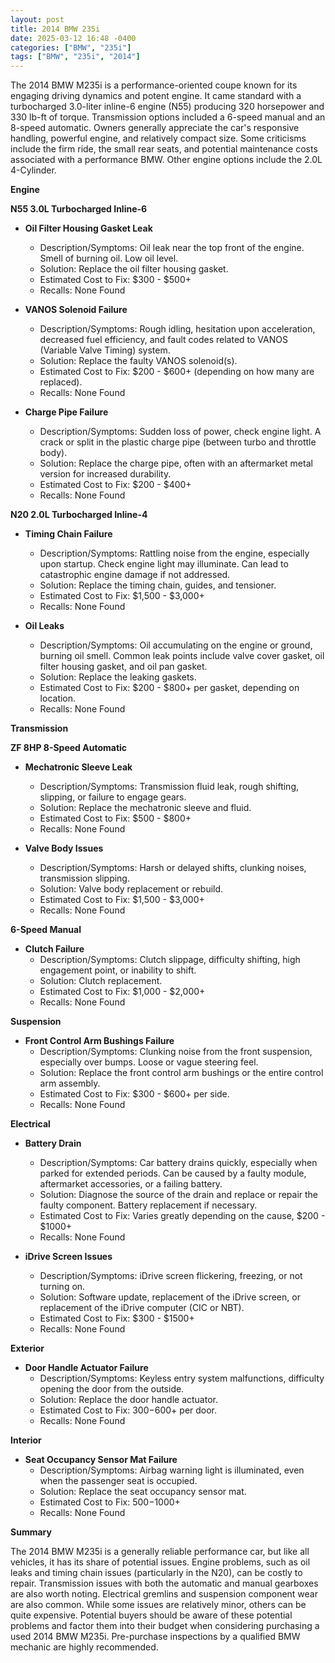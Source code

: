 ```yaml
---
layout: post
title: 2014 BMW 235i
date: 2025-03-12 16:48 -0400
categories: ["BMW", "235i"]
tags: ["BMW", "235i", "2014"]
---
```

The 2014 BMW M235i is a performance-oriented coupe known for its engaging driving dynamics and potent engine. It came standard with a turbocharged 3.0-liter inline-6 engine (N55) producing 320 horsepower and 330 lb-ft of torque. Transmission options included a 6-speed manual and an 8-speed automatic. Owners generally appreciate the car's responsive handling, powerful engine, and relatively compact size. Some criticisms include the firm ride, the small rear seats, and potential maintenance costs associated with a performance BMW. Other engine options include the 2.0L 4-Cylinder.

**Engine**

**N55 3.0L Turbocharged Inline-6**

*   **Oil Filter Housing Gasket Leak**
    *   Description/Symptoms: Oil leak near the top front of the engine. Smell of burning oil. Low oil level.
    *   Solution: Replace the oil filter housing gasket.
    *   Estimated Cost to Fix: $300 - $500+
    *   Recalls: None Found

*   **VANOS Solenoid Failure**
    *   Description/Symptoms: Rough idling, hesitation upon acceleration, decreased fuel efficiency, and fault codes related to VANOS (Variable Valve Timing) system.
    *   Solution: Replace the faulty VANOS solenoid(s).
    *   Estimated Cost to Fix: $200 - $600+ (depending on how many are replaced).
    *   Recalls: None Found

*   **Charge Pipe Failure**
    *   Description/Symptoms: Sudden loss of power, check engine light. A crack or split in the plastic charge pipe (between turbo and throttle body).
    *   Solution: Replace the charge pipe, often with an aftermarket metal version for increased durability.
    *   Estimated Cost to Fix: $200 - $400+
    *   Recalls: None Found

**N20 2.0L Turbocharged Inline-4**

*   **Timing Chain Failure**
    *   Description/Symptoms: Rattling noise from the engine, especially upon startup. Check engine light may illuminate. Can lead to catastrophic engine damage if not addressed.
    *   Solution: Replace the timing chain, guides, and tensioner.
    *   Estimated Cost to Fix: $1,500 - $3,000+
    *   Recalls: None Found

*   **Oil Leaks**
    *   Description/Symptoms: Oil accumulating on the engine or ground, burning oil smell. Common leak points include valve cover gasket, oil filter housing gasket, and oil pan gasket.
    *   Solution: Replace the leaking gaskets.
    *   Estimated Cost to Fix: $200 - $800+ per gasket, depending on location.
    *   Recalls: None Found

**Transmission**

**ZF 8HP 8-Speed Automatic**

*   **Mechatronic Sleeve Leak**
    *   Description/Symptoms: Transmission fluid leak, rough shifting, slipping, or failure to engage gears.
    *   Solution: Replace the mechatronic sleeve and fluid.
    *   Estimated Cost to Fix: $500 - $800+
    *   Recalls: None Found

*   **Valve Body Issues**
    *   Description/Symptoms: Harsh or delayed shifts, clunking noises, transmission slipping.
    *   Solution: Valve body replacement or rebuild.
    *   Estimated Cost to Fix: $1,500 - $3,000+
    *   Recalls: None Found

**6-Speed Manual**

*   **Clutch Failure**
    *   Description/Symptoms: Clutch slippage, difficulty shifting, high engagement point, or inability to shift.
    *   Solution: Clutch replacement.
    *   Estimated Cost to Fix: $1,000 - $2,000+
    *   Recalls: None Found

**Suspension**

*   **Front Control Arm Bushings Failure**
    *   Description/Symptoms: Clunking noise from the front suspension, especially over bumps. Loose or vague steering feel.
    *   Solution: Replace the front control arm bushings or the entire control arm assembly.
    *   Estimated Cost to Fix: $300 - $600+ per side.
    *   Recalls: None Found

**Electrical**

*   **Battery Drain**
    *   Description/Symptoms: Car battery drains quickly, especially when parked for extended periods. Can be caused by a faulty module, aftermarket accessories, or a failing battery.
    *   Solution: Diagnose the source of the drain and replace or repair the faulty component. Battery replacement if necessary.
    *   Estimated Cost to Fix: Varies greatly depending on the cause, $200 - $1000+
    *   Recalls: None Found

*   **iDrive Screen Issues**
    *   Description/Symptoms: iDrive screen flickering, freezing, or not turning on.
    *   Solution: Software update, replacement of the iDrive screen, or replacement of the iDrive computer (CIC or NBT).
    *   Estimated Cost to Fix: $300 - $1500+
    *   Recalls: None Found

**Exterior**

*   **Door Handle Actuator Failure**
    *   Description/Symptoms: Keyless entry system malfunctions, difficulty opening the door from the outside.
    *   Solution: Replace the door handle actuator.
    *   Estimated Cost to Fix: $300-$600+ per door.
    *   Recalls: None Found

**Interior**

*   **Seat Occupancy Sensor Mat Failure**
    *   Description/Symptoms: Airbag warning light is illuminated, even when the passenger seat is occupied.
    *   Solution: Replace the seat occupancy sensor mat.
    *   Estimated Cost to Fix: $500-$1000+
    *   Recalls: None Found

**Summary**

The 2014 BMW M235i is a generally reliable performance car, but like all vehicles, it has its share of potential issues. Engine problems, such as oil leaks and timing chain issues (particularly in the N20), can be costly to repair. Transmission issues with both the automatic and manual gearboxes are also worth noting. Electrical gremlins and suspension component wear are also common. While some issues are relatively minor, others can be quite expensive. Potential buyers should be aware of these potential problems and factor them into their budget when considering purchasing a used 2014 BMW M235i. Pre-purchase inspections by a qualified BMW mechanic are highly recommended.

